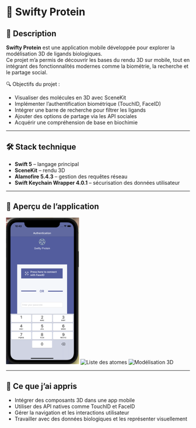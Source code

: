 # 🧬 Swifty Protein

## 📱 Description  
**Swifty Protein** est une application mobile développée pour explorer la modélisation 3D de ligands biologiques.  
Ce projet m’a permis de découvrir les bases du rendu 3D sur mobile, tout en intégrant des fonctionnalités modernes comme la biométrie, la recherche et le partage social.

🔍 Objectifs du projet :
- Visualiser des molécules en 3D avec SceneKit  
- Implémenter l’authentification biométrique (TouchID, FaceID)  
- Intégrer une barre de recherche pour filtrer les ligands  
- Ajouter des options de partage via les API sociales  
- Acquérir une compréhension de base en biochimie

---

## 🛠️ Stack technique

- **Swift 5** – langage principal  
- **SceneKit** – rendu 3D  
- **Alamofire 5.4.3** – gestion des requêtes réseau  
- **Swift Keychain Wrapper 4.0.1** – sécurisation des données utilisateur

---

## 📸 Aperçu de l’application

<p float="left">
  <img src="login.png" alt="Écran de connexion" width="200"/>
  <img src="atoms_list.gif" alt="Liste des atomes" width="200"/>
  <img src="0L8.gif" alt="Modélisation 3D" width="200"/>
</p>

---

## 🚀 Ce que j’ai appris

- Intégrer des composants 3D dans une app mobile  
- Utiliser des API natives comme TouchID et FaceID  
- Gérer la navigation et les interactions utilisateur  
- Travailler avec des données biologiques et les représenter visuellement

